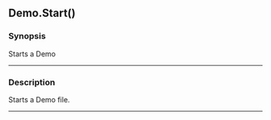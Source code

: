 Demo.Start()
------------

### Synopsis
Starts a Demo

---

### Description

Starts a Demo file.

---
